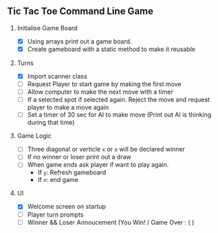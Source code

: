 ## Tic Tac Toe Command Line Game

1. Initialise Game Board

   - [x] Using arrays print out a game board.
   - [x] Create gameboard with a static method to make it reusable

2. Turns

   - [x] Import scanner class
   - [ ] Request Player to start game by making the first move
   - [ ] Allow computer to make the next move with a timer
   - [ ] If a selected spot if selected again. Reject the move and request player to make a move again
   - [ ] Set a timer of 30 sec for AI to make move (Print out AI is thinking during that time)

3. Game Logic

   - [ ] Three diagonal or verticle `x` or `o` will be declared winner
   - [ ] If no winner or loser print out a draw
   - [ ] When game ends ask player if want to play again.
     - If `y`: Refresh gameboard
     - If `n`: end game

4. UI
   - [x] Welcome screen on startup
   - [ ] Player turn prompts
   - [ ] Winner && Loser Annoucement (You Win! / Game Over : ( )
